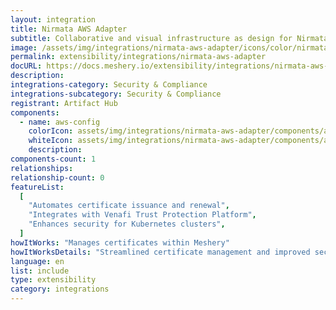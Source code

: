 ```yaml
---
layout: integration
title: Nirmata AWS Adapter
subtitle: Collaborative and visual infrastructure as design for Nirmata AWS Adapter
image: /assets/img/integrations/nirmata-aws-adapter/icons/color/nirmata-aws-adapter-color.svg
permalink: extensibility/integrations/nirmata-aws-adapter
docURL: https://docs.meshery.io/extensibility/integrations/nirmata-aws-adapter
description:
integrations-category: Security & Compliance
integrations-subcategory: Security & Compliance
registrant: Artifact Hub
components:
  - name: aws-config
    colorIcon: assets/img/integrations/nirmata-aws-adapter/components/aws-config/icons/color/aws-config-color.svg
    whiteIcon: assets/img/integrations/nirmata-aws-adapter/components/aws-config/icons/white/aws-config-white.svg
    description:
components-count: 1
relationships:
relationship-count: 0
featureList:
  [
    "Automates certificate issuance and renewal",
    "Integrates with Venafi Trust Protection Platform",
    "Enhances security for Kubernetes clusters",
  ]
howItWorks: "Manages certificates within Meshery"
howItWorksDetails: "Streamlined certificate management and improved security in Kubernetes"
language: en
list: include
type: extensibility
category: integrations
---
```

